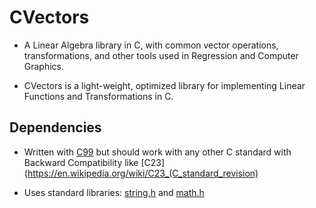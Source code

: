 # CVectors

- A Linear Algebra library in C, with common vector operations, transformations, and other tools used in Regression and Computer Graphics.

- CVectors is a light-weight, optimized library for implementing Linear Functions and Transformations in C.

## Dependencies
- Written with [C99](https://en.wikipedia.org/wiki/C99) but should work with any other C standard with Backward Compatibility like [C23](https://en.wikipedia.org/wiki/C23_(C_standard_revision)

- Uses standard libraries: [string.h](https://en.wikibooks.org/wiki/C_Programming/string.h) and [math.h](https://en.wikibooks.org/wiki/C_Programming/math.h)
